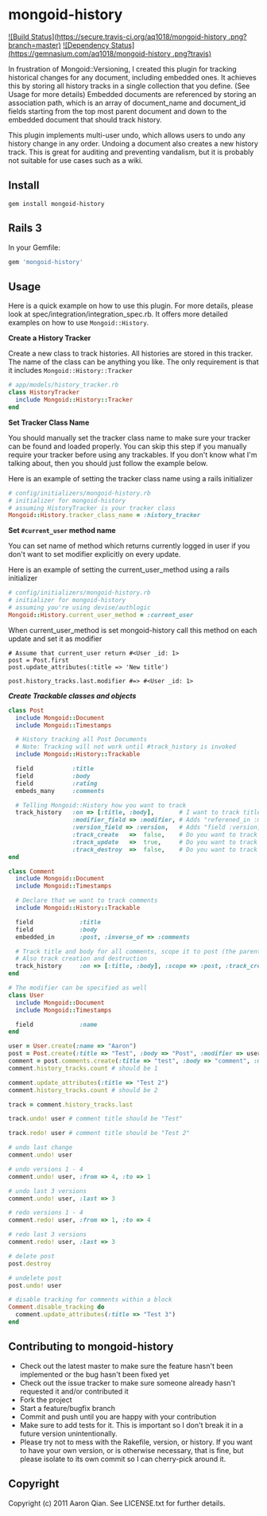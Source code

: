 mongoid-history
===============

[![Build Status](https://secure.travis-ci.org/aq1018/mongoid-history
.png?branch=master)](http://travis-ci.org/aq1018/mongoid-history) [![Dependency Status](https://gemnasium.com/aq1018/mongoid-history
.png?travis)](https://gemnasium.com/aq1018/mongoid-history)


In frustration of Mongoid::Versioning, I created this plugin for tracking historical changes for any document, including embedded ones. It achieves this by storing all history tracks in a single collection that you define. (See Usage for more details) Embedded documents are referenced by storing an association path, which is an array of document_name and document_id fields starting from the top most parent document and down to the embedded document that should track history.

This plugin implements multi-user undo, which allows users to undo any history change in any order. Undoing a document also creates a new history track. This is great for auditing and preventing vandalism, but it is probably not suitable for use cases such as a wiki.

Install
-------

```
gem install mongoid-history
```

Rails 3
-------

In your Gemfile:

```ruby
gem 'mongoid-history'
```

Usage
-----

Here is a quick example on how to use this plugin. For more details, please look at spec/integration/integration_spec.rb. It offers more detailed examples on how to use `Mongoid::History`.

**Create a History Tracker**

Create a new class to track histories. All histories are stored in this tracker. The name of the class can be anything you like. The only requirement is that it includes `Mongoid::History::Tracker`

```ruby
# app/models/history_tracker.rb
class HistoryTracker
  include Mongoid::History::Tracker
end
```

**Set Tracker Class Name**


You should manually set the tracker class name to make sure your tracker can be found and loaded properly. You can skip this step if you manually require your tracker before using any trackables. If you don't know what I'm talking about, then you should just follow the example below.

Here is an example of setting the tracker class name using a rails initializer

```ruby
# config/initializers/mongoid-history.rb
# initializer for mongoid-history
# assuming HistoryTracker is your tracker class
Mongoid::History.tracker_class_name = :history_tracker
```

**Set `#current_user` method name**

You can set name of method which returns currently logged in user if you don't want to set modifier explicitly on every update.

Here is an example of setting the current_user_method using a rails initializer

```ruby
# config/initializers/mongoid-history.rb
# initializer for mongoid-history
# assuming you're using devise/authlogic
Mongoid::History.current_user_method = :current_user
```

When current_user_method is set mongoid-history call this method on each update and set it as modifier

```
# Assume that current_user return #<User _id: 1>
post = Post.first
post.update_attributes(:title => 'New title')

post.history_tracks.last.modifier #=> #<User _id: 1>
```

***Create Trackable classes and objects***

```ruby
class Post
  include Mongoid::Document
  include Mongoid::Timestamps

  # History tracking all Post Documents
  # Note: Tracking will not work until #track_history is invoked
  include Mongoid::History::Trackable

  field           :title
  field           :body
  field           :rating
  embeds_many     :comments

  # Telling Mongoid::History how you want to track
  track_history   :on => [:title, :body],       # I want to track title and body fields only. Default is :all
                  :modifier_field => :modifier, # Adds "referened_in :modifier" to track who made the change. Default is :modifier
                  :version_field => :version,   # Adds "field :version, :type => Integer" to track current version. Default is :version
                  :track_create   =>  false,    # Do you want to track document creation? Default is false
                  :track_update   =>  true,     # Do you want to track document updates? Default is true
                  :track_destroy  =>  false,    # Do you want to track document destruction? Default is false
end

class Comment
  include Mongoid::Document
  include Mongoid::Timestamps

  # Declare that we want to track comments
  include Mongoid::History::Trackable

  field             :title
  field             :body
  embedded_in       :post, :inverse_of => :comments

  # Track title and body for all comments, scope it to post (the parent)
  # Also track creation and destruction
  track_history     :on => [:title, :body], :scope => :post, :track_create => true, :track_destroy => true
end

# The modifier can be specified as well
class User
  include Mongoid::Document
  include Mongoid::Timestamps

  field             :name
end

user = User.create(:name => "Aaron")
post = Post.create(:title => "Test", :body => "Post", :modifier => user)
comment = post.comments.create(:title => "test", :body => "comment", :modifier => user)
comment.history_tracks.count # should be 1

comment.update_attributes(:title => "Test 2")
comment.history_tracks.count # should be 2

track = comment.history_tracks.last

track.undo! user # comment title should be "Test"

track.redo! user # comment title should be "Test 2"

# undo last change
comment.undo! user

# undo versions 1 - 4
comment.undo! user, :from => 4, :to => 1

# undo last 3 versions
comment.undo! user, :last => 3

# redo versions 1 - 4
comment.redo! user, :from => 1, :to => 4

# redo last 3 versions
comment.redo! user, :last => 3

# delete post
post.destroy

# undelete post
post.undo! user

# disable tracking for comments within a block
Comment.disable_tracking do
  comment.update_attributes(:title => "Test 3")
end
```

Contributing to mongoid-history
-------------------------------

* Check out the latest master to make sure the feature hasn't been implemented or the bug hasn't been fixed yet
* Check out the issue tracker to make sure someone already hasn't requested it and/or contributed it
* Fork the project
* Start a feature/bugfix branch
* Commit and push until you are happy with your contribution
* Make sure to add tests for it. This is important so I don't break it in a future version unintentionally.
* Please try not to mess with the Rakefile, version, or history. If you want to have your own version, or is otherwise necessary, that is fine, but please isolate to its own commit so I can cherry-pick around it.

Copyright
---------

Copyright (c) 2011 Aaron Qian. See LICENSE.txt for
further details.

